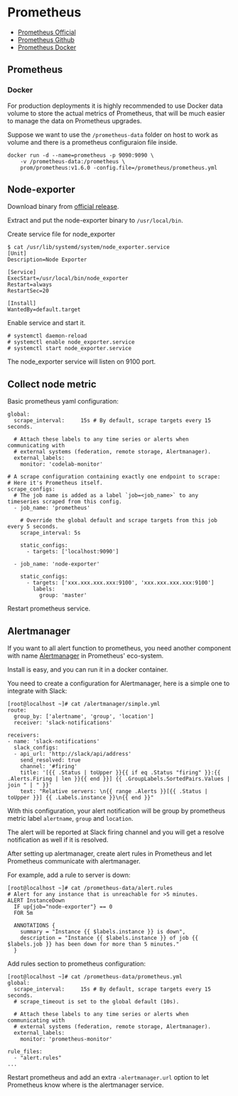 Prometheus
==========

* [Prometheus Official](https://prometheus.io)
* [Prometheus Github](https://github.com/prometheus)
* [Prometheus Docker](https://hub.docker.com/r/prom)


## Prometheus

### Docker

For production deployments it is highly recommended to use Docker data volume to store the actual metrics of Prometheus, that will be much easier to manage the data on Prometheus upgrades.

Suppose we want to use the `/prometheus-data` folder on host to work as volume and there is a prometheus configuraion file inside.

```
docker run -d --name=prometheus -p 9090:9090 \
    -v /prometheus-data:/prometheus \
    prom/prometheus:v1.6.0 -config.file=/prometheus/prometheus.yml
```

## Node-exporter

Download binary from [official release](https://github.com/prometheus/node_exporter/releases).

Extract and put the node-exporter binary to `/usr/local/bin`.

Create service file for node_exporter

```
$ cat /usr/lib/systemd/system/node_exporter.service
[Unit]
Description=Node Exporter

[Service]
ExecStart=/usr/local/bin/node_exporter
Restart=always
RestartSec=20

[Install]
WantedBy=default.target
```

Enable service and start it.

```
# systemctl daemon-reload
# systemctl enable node_exporter.service
# systemctl start node_exporter.service
```

The node_exporter service will listen on 9100 port.

## Collect node metric

Basic prometheus yaml configuration:

```
global:
  scrape_interval:     15s # By default, scrape targets every 15 seconds.

  # Attach these labels to any time series or alerts when communicating with
  # external systems (federation, remote storage, Alertmanager).
  external_labels:
    monitor: 'codelab-monitor'

# A scrape configuration containing exactly one endpoint to scrape:
# Here it's Prometheus itself.
scrape_configs:
  # The job name is added as a label `job=<job_name>` to any timeseries scraped from this config.
  - job_name: 'prometheus'

    # Override the global default and scrape targets from this job every 5 seconds.
    scrape_interval: 5s

    static_configs:
      - targets: ['localhost:9090']

  - job_name: 'node-exporter'

    static_configs:
      - targets: ['xxx.xxx.xxx.xxx:9100', 'xxx.xxx.xxx.xxx:9100']
        labels:
          group: 'master'
```

Restart prometheus service.

## Alertmanager
If you want to all alert function to prometheus, you need another component with name [Alertmanager](https://github.com/prometheus/alertmanager) in Prometheus' eco-system.

Install is easy, and you can run it in a docker container.

You need to create a configuration for Alertmanager, here is a simple one to integrate with Slack:
```
[root@localhost ~]# cat /alertmanager/simple.yml 
route:
  group_by: ['alertname', 'group', 'location']
  receiver: 'slack-notifications'

receivers:
- name: 'slack-notifications'
  slack_configs:
  - api_url: 'http://slack/api/address'
    send_resolved: true
    channel: '#firing'
    title: '[{{ .Status | toUpper }}{{ if eq .Status "firing" }}:{{ .Alerts.Firing | len }}{{ end }}] {{ .GroupLabels.SortedPairs.Values | join " | " }}'
    text: "Relative servers: \n{{ range .Alerts }}[{{ .Status | toUpper }}] {{ .Labels.instance }}\n{{ end }}"
```

With this configuration, your alert notification will be group by prometheus metric label `alertname`, `group` and `location`. 

The alert will be reported at Slack firing channel and you will get a resolve notification as well if it is resolved.

After setting up alertmanager, create alert rules in Prometheus and let Prometheus communicate with alertmanager.

For example, add a rule to server is down:
```
[root@localhost ~]# cat /prometheus-data/alert.rules 
# Alert for any instance that is unreachable for >5 minutes.
ALERT InstanceDown
  IF up{job="node-exporter"} == 0
  FOR 5m

  ANNOTATIONS {
    summary = "Instance {{ $labels.instance }} is down",
    description = "Instance {{ $labels.instance }} of job {{ $labels.job }} has been down for more than 5 minutes."
  }
  ```
  
Add rules section to prometheus configuration:
```
[root@localhost ~]# cat /prometheus-data/prometheus.yml 
global:
  scrape_interval:     15s # By default, scrape targets every 15 seconds.
  # scrape_timeout is set to the global default (10s).

  # Attach these labels to any time series or alerts when communicating with
  # external systems (federation, remote storage, Alertmanager).
  external_labels:
    monitor: 'prometheus-monitor'

rule_files:
  - "alert.rules"
...
```

Restart prometheus and add an extra `-alertmanager.url` option to let Prometheus know where is the alertmanager service.